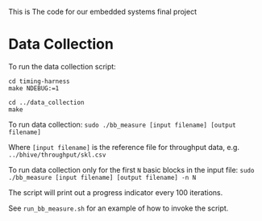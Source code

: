 This is The code for our embedded systems final project


# Data Collection

To run the data collection script:

```
cd timing-harness
make NDEBUG:=1

cd ../data_collection
make
```

To run data collection:
`sudo ./bb_measure [input filename] [output filename]`

Where `[input filename]` is the reference file for throughput data, e.g. `../bhive/throughput/skl.csv`

To run data collection only for the first `N` basic blocks in the input file:
`sudo ./bb_measure [input filename] [output filename] -n N`

The script will print out a progress indicator every 100 iterations.

See `run_bb_measure.sh` for an example of how to invoke the script.
